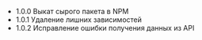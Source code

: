 + 1.0.0 Выкат сырого пакета в NPM
+ 1.0.1 Удаление лишних зависимостей
+ 1.0.2 Исправление ошибки получения данных из API
